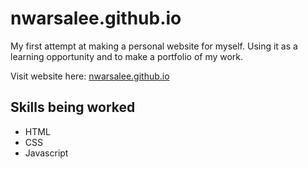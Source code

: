 # nwarsalee.github.io
My first attempt at making a personal website for myself.
Using it as a learning opportunity and to make a portfolio of my work.

Visit website here: [nwarsalee.github.io](https://www.nwarsalee.github.io)

## Skills being worked
* HTML
* CSS
* Javascript
